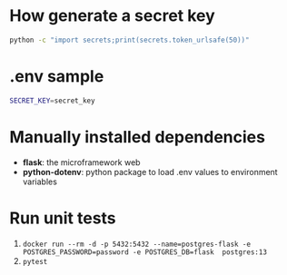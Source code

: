 # How generate a secret key

```bash
python -c "import secrets;print(secrets.token_urlsafe(50))"
```

# .env sample

```bash
SECRET_KEY=secret_key
```

# Manually installed dependencies

* <b>flask</b>: the microframework web
* <b>python-dotenv</b>: python package to load .env values to environment variables

# Run unit tests

1. `docker run --rm -d -p 5432:5432 --name=postgres-flask -e POSTGRES_PASSWORD=password -e POSTGRES_DB=flask  postgres:13`
1. `pytest`

